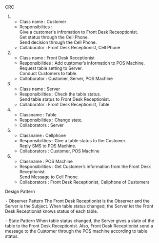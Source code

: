 CRC

  1. - Class name : 
     Customer<br>
     - Responsibilites : <br>
     Give a customer's infromation to Front Desk Receoptionist.<br>
     Get status through the Cell Phone.<br>
     Send decision through the Cell Phone.<br>
     - Collaborator : Front Desk Receptionist, Cell Phone
     
  2. - Class name : Front Desk Receptionist<br>
     - Responsibilities : Add customer’s information to POS Machine.<br>
                        Request table setting to Server.<br>
                        Conduct Customers to table.<br>
     - Colloborator : Customer, Server, POS Machine<br>
  3. - Class name : Server<br>
     - Responsibilities : Check the table status.<br>
                        Send table status to Front Desk Receptionist.<br>
     - Collaborator : Front Desk Receptionist, Table<br>
  4. - Classname : Table<br>
     - Responsibilities : Change state.<br>
     - Collaborators : Server<br>
  5. - Classname : Cellphone<br>
     - Responsibilities : Give a table status to the Customer.<br>
                        Reply SMS to POS Machine.<br>
     - Collaborators : Customer, POS Machine<br>
  6. - Classname : POS Machine<br>
     - Responsibilities : Get Customer’s information from the Front Desk Receptionist.<br>
                        Send Message to Cell Phone.<br>
     - Collaborators : Front Desk Receptionist, Cellphone of Customers<br>


Design Pattern

 ⁃	Observer Pattern
    The Front Desk Receptionist is the Observer and the Server is the Subject.
    When table status changed, the Server let the Front Desk Receptionist knows status of each table.
    
 ⁃	State Pattern
    When table status changed, the Server gives a state of the table to the Front Desk Receptionist.
    Also, Front Desk Receptionist send a message to the Customer through the POS machine according to table status.
